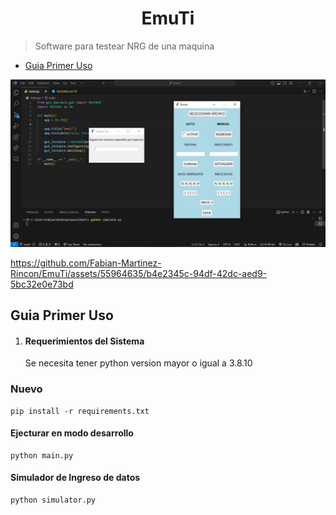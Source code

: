 <div align="center">

# EmuTi

</div>

> Software para testear NRG de una maquina

- [Guia Primer Uso]()

![Alt text](assets/image.png)



https://github.com/Fabian-Martinez-Rincon/EmuTi/assets/55964635/b4e2345c-94df-42dc-aed9-5bc32e0e73bd

## Guia Primer Uso

1. #### Requerimientos del Sistema

    Se necesita tener python version mayor o igual a 3.8.10

### Nuevo

```
pip install -r requirements.txt
```

#### Ejecturar en modo desarrollo

```
python main.py
```

#### Simulador de Ingreso de datos

```
python simulator.py
```
